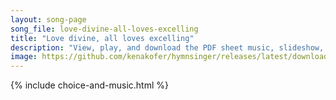 ```yaml
---
layout: song-page
song_file: love-divine-all-loves-excelling
title: "Love divine, all loves excelling"
description: "View, play, and download the PDF sheet music, slideshow, and audio. Lyrics: Love divine, all loves excelling, Joy of heav'n to earth come down, fix in us Thy humble dwelling, all Thy faithful mercies crown! Jesus, Thou art all... english christian 4part chords"
image: https://github.com/kenakofer/hymnsinger/releases/latest/download/love-divine-all-loves-excelling-trad.png
---
```


{% include choice-and-music.html %}